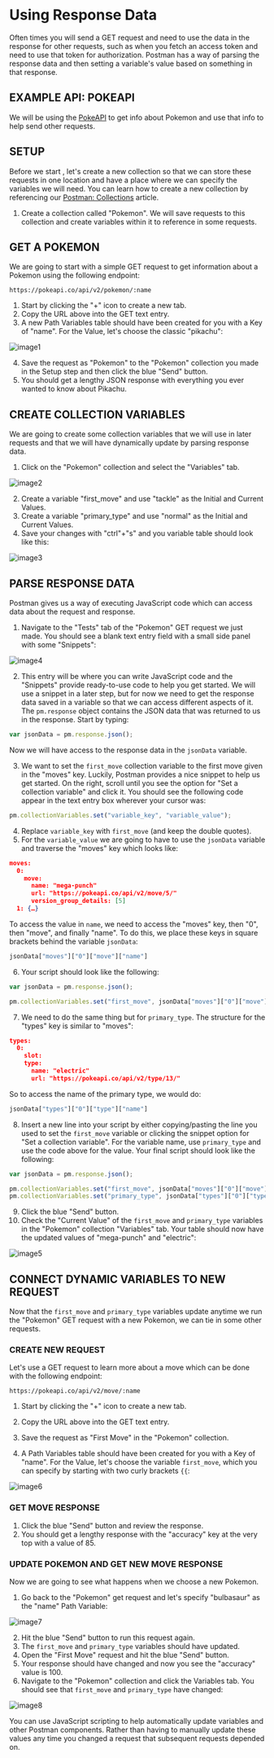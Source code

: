 # Using Response Data
Often times you will send a GET request and need to use the data in the response for other requests, such as when you fetch an access token and need to use that token for authorization. Postman has a way of parsing the response data and then setting a variable's value based on something in that response.


## EXAMPLE API: POKEAPI

We will be using the [PokeAPI](https://pokeapi.co/) to get info about Pokemon and use that info to help send other requests.

## SETUP

Before we start , let's create a new collection so that we can store these requests in one location and have a place where we can specify the variables we will need. You can learn how to create a new collection by referencing our [Postman: Collections](https://github.com/rogers-obrien-rad/api-alchemy/blob/main/documents/postman/3_collections.md) article.

 1. Create a collection called "Pokemon". We will save requests to this collection and create variables within it to reference in some requests.

## GET A POKEMON
We are going to start with a simple GET request to get information about a Pokemon using the following endpoint:

```
https://pokeapi.co/api/v2/pokemon/:name
```

 1. Start by clicking the "+"﻿ icon to create a new tab.
 2. Copy the URL above into the GET text entry.
 3. A new Path Variables table should have been created for you with a Key of "name". For the Value, let's choose the classic "pikachu":

![image1](https://github.com/rogers-obrien-rad/api-alchemy/assets/33231914/7feac051-5ed5-47d8-bebe-204a8cbd8d3c)

 4. Save the request as "Pokemon" to the "Pokemon" collection you made in the Setup step and then click the blue "Send" button.
 5. You should get a lengthy JSON response with everything you ever wanted to know about Pikachu.

## CREATE COLLECTION VARIABLES

We are going to create some collection variables that we will use in later requests and that we will have dynamically update by parsing response data.

 1. Click on the "Pokemon" collection and select the "Variables" tab.

![image2](https://github.com/rogers-obrien-rad/api-alchemy/assets/33231914/4b3d3e09-d51b-4b6b-8ef1-c1c13e7530df)


 2. Create a variable "first_move" and use "tackle" as the Initial and Current Values.
 3. Create a variable "primary_type" and use "normal" as the Initial and Current Values.
 4. Save your changes with "ctrl"+"s" and you variable table should look like this:

![image3](https://github.com/rogers-obrien-rad/api-alchemy/assets/33231914/ba5dd207-1cb7-4ebe-8303-0fc4525548f7)

## PARSE RESPONSE DATA

Postman gives us a way of executing JavaScript code which can access data about the request and response.

 1. Navigate to the "Tests" tab of the "Pokemon" GET request we just made. You should see a blank text entry field with a small side panel with some "Snippets":

![image4](https://github.com/rogers-obrien-rad/api-alchemy/assets/33231914/25951e2c-f3ca-48ba-960c-9f58e18ebaa4)


 2. This entry will be where you can write JavaScript code and the "Snippets" provide ready-to-use code to help you get started. We will use a snippet in a later step, but for now we need to get the response data saved in a variable so that we can access different aspects of it. The `pm.response` object contains the JSON data that was returned to us in the response. Start by typing:

```javascript
var jsonData = pm.response.json();

```

Now we will have access to the response data in the `jsonData` variable.

 3. We want to set the `first_move` collection variable to the first move given in the "moves" key. Luckily, Postman provides a nice snippet to help us get started. On the right, scroll until you see the option for "Set a collection variable" and click it. You should see the following code appear in the text entry box wherever your cursor was:

```JavaScript
pm.collectionVariables.set("variable_key", "variable_value");
```

 4. Replace `variable_key` with `first_move` (and keep the double quotes).
 5. For the `variable_value` we are going to have to use the `jsonData` variable and traverse the "moves" key which looks like:

```json
moves:
  0:
    move:
      name: "mega-punch"
      url: "https://pokeapi.co/api/v2/move/5/"
      version_group_details: [5]
  1: {…}
```

To access the value in `name`, we need to access the "moves" key, then "0", then "move", and finally "name". To do this, we place these keys in square brackets behind the variable `jsonData`:

```JavaScript
jsonData["moves"]["0"]["move"]["name"]
```

 6. Your script should look like the following:

```JavaScript
var jsonData = pm.response.json();

pm.collectionVariables.set("first_move", jsonData["moves"]["0"]["move"]["name"]);
```

 7. We need to do the same thing but for `primary_type`. The structure for the "types" key is similar to "moves":

```json
types:
  0:
    slot: 
    type:
      name: "electric"
      url: "https://pokeapi.co/api/v2/type/13/"
```

So to access the name of the primary type, we would do:

```JavaScript
jsonData["types"]["0"]["type"]["name"]
```

 8. Insert a new line into your script by either copying/pasting the line you used to set the `first_move` variable or clicking the snippet option for "Set a collection variable". For the variable name, use `primary_type` and use the code above for the value. Your final script should look like the following:

```JavaScript
var jsonData = pm.response.json();

pm.collectionVariables.set("first_move", jsonData["moves"]["0"]["move"]["name"]);
pm.collectionVariables.set("primary_type", jsonData["types"]["0"]["type"]["name"]);
```

 9.  Click the blue "Send" button.
 10. Check the "Current Value" of the `first_move` and `primary_type` variables in the "Pokemon" collection "Variables" tab. Your table should now have the updated values of "mega-punch" and "electric":

![image5](https://github.com/rogers-obrien-rad/api-alchemy/assets/33231914/89881255-9cd3-4916-825e-67bbb60e1222)

## CONNECT DYNAMIC VARIABLES TO NEW REQUEST

Now that the `first_move` and `primary_type` variables update anytime we run the "Pokemon" GET request with a new Pokemon, we can tie in some other requests.

### CREATE NEW REQUEST

Let's use a GET request to learn more about a move which can be done with the following endpoint:

```
https://pokeapi.co/api/v2/move/:name
```

 1. Start by clicking the "+"﻿﻿ icon to create a new tab.
 2. Copy the URL above into the GET text entry.
 3. Save the request as "First Move" in the "Pokemon" collection.

 4. A Path Variables table should have been created for you with a Key of "name". For the Value, let's choose the variable `first_move`, which you can specify by starting with two curly brackets `{{`:

![image6](https://github.com/rogers-obrien-rad/api-alchemy/assets/33231914/98a9e88c-b30d-4f6d-8a9d-cdc44ae54764)

### GET MOVE RESPONSE

 1. Click the blue "Send" button and review the response.
 2. You should get a lengthy response with the "accuracy" key at the very top with a value of 85.


### UPDATE POKEMON AND GET NEW MOVE RESPONSE

Now we are going to see what happens when we choose a new Pokemon.

 1. Go back to the "Pokemon" get request and let's specify "bulbasaur" as the "name" Path Variable:

![image7](https://github.com/rogers-obrien-rad/api-alchemy/assets/33231914/138b0b66-0920-4146-ba16-23e7d3823641)


 2. Hit the blue "Send" button to run this request again.
 3. The `first_move` and `primary_type` variables should have updated.
 4. Open the "First Move" request and hit the blue "Send" button.
 5. Your response should have changed and now you see the "accuracy" value is 100.
 6. Navigate to the "Pokemon" collection and click the Variables tab. You should see that `first_move` and `primary_type` have changed:

![image8](https://github.com/rogers-obrien-rad/api-alchemy/assets/33231914/7987af60-fcc8-4b21-a33b-dc042c7aad5b)

You can use JavaScript scripting to help automatically update variables and other Postman components. Rather than having to manually update these values any time you changed a request that subsequent requests depended on.
